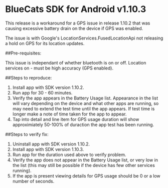 BlueCats SDK for Android v1.10.3
====================

This release is a workaround for a GPS issue in release 1.10.2 that was causing excessive battery drain on the device if GPS was enabled.

The issue is with Google's LocationServices.FusedLocationApi not releasing a hold on GPS for its location updates. 

##Pre-requisites:

This issue is independant of whether bluetooth is on or off.
Location services on - must be high accuracy (GPS enabled).

##Steps to reproduce:

1. Install app with SDK version 1.10.2.
2. Run app for 30 - 60 minutes.
3. Verify the app appears in the Battery Usage list. Appearance in the list will vary depending on the device and what other apps are running, so may need to extend the test time until the app appears. If test time is longer make a note of time taken for the app to appear.
4. Tap into detail and line item for GPS usage duration will show approximiately 50-100% of duraction the app test has been running.

##Steps to verify fix:

1. Uninstall app with SDK version 1.10.2.
2. Install app with SDK version 1.10.3.
3. Run app for the duration used above to verify problem.
4. Verify the app does not appear in the Battery Usage list, or very low in the list (this may still be possible if the device has few other services running).
5. If the app is present viewing details for GPS usage should be 0 or a low number of seconds.
